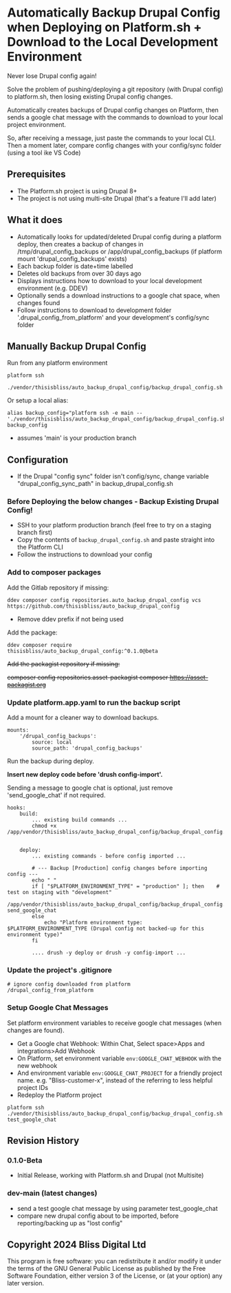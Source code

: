 # Automatically Backup Drupal Config when Deploying on Platform.sh + Download to the Local Development Environment
Never lose Drupal config again!

Solve the problem of pushing/deploying a git repository (with Drupal config) to platform.sh, then
losing existing Drupal config changes. 

Automatically creates backups of Drupal config changes on Platform, then sends a google chat message with the commands to download to your local project environment. 

So, after receiving a message, just paste the commands to your local CLI. Then a moment later, compare config changes with your config/sync folder (using a tool ike VS Code)

## Prerequisites
- The Platform.sh project is using Drupal 8+
- The project is not using multi-site Drupal (that's a feature I'll add later)

## What it does
- Automatically looks for updated/deleted Drupal config during a platform deploy, then creates a backup of changes
  in /tmp/drupal_config_backups or /app/drupal_config_backups (if platform mount 'drupal_config_backups' exists)
- Each backup folder is date+time labelled
- Deletes old backups from over 30 days ago
- Displays instructions how to download to your local development environment (e.g. DDEV)
- Optionally sends a download instructions to a google chat space, when changes found
- Follow instructions to download to development folder '.drupal_config_from_platform' and your development's config/sync folder

## Manually Backup Drupal Config
Run from any platform environment
```
platform ssh
```
```
./vendor/thisisbliss/auto_backup_drupal_config/backup_drupal_config.sh
```

Or setup a local alias:
```
alias backup_config="platform ssh -e main -- './vendor/thisisbliss/auto_backup_drupal_config/backup_drupal_config.sh'"
backup_config
```
* assumes 'main' is your production branch
    

## Configuration
- If the Drupal "config sync" folder isn't config/sync, change variable "drupal_config_sync_path" in backup_drupal_config.sh

### Before Deploying the below changes - Backup Existing Drupal Config!

- SSH to your platform production branch (feel free to try on a staging branch first)
- Copy the contents of ```backup_drupal_config.sh``` and paste straight into the Platform CLI
- Follow the instructions to download your config

### Add to composer packages

Add the Gitlab repository if missing:
```
ddev composer config repositories.auto_backup_drupal_config vcs https://github.com/thisisbliss/auto_backup_drupal_config
```
* Remove ddev prefix if not being used 

Add the package:
```
ddev composer require thisisbliss/auto_backup_drupal_config:^0.1.0@beta
```

~~Add the packagist repository if missing:~~

~~composer config repositories.asset-packagist composer https://asset-packagist.org~~

### Update platform.app.yaml to run the backup script
Add a mount for a cleaner way to download backups.
```
mounts:
    '/drupal_config_backups':
        source: local
        source_path: 'drupal_config_backups'
```

Run the backup during deploy.

**Insert new deploy code before 'drush config-import'.**

Sending a message to google chat is optional, just remove 'send_google_chat' if not required.

```
hooks:
    build:
        ... existing build commands ...
        chmod +x /app/vendor/thisisbliss/auto_backup_drupal_config/backup_drupal_config.sh
        

    deploy:
        ... existing commands - before config imported ...

        # --- Backup [Production] config changes before importing config ---
        echo " "
        if [ "$PLATFORM_ENVIRONMENT_TYPE" = "production" ]; then    # test on staging with "development"
            /app/vendor/thisisbliss/auto_backup_drupal_config/backup_drupal_config.sh send_google_chat
        else
            echo "Platform environment type: $PLATFORM_ENVIRONMENT_TYPE (Drupal config not backed-up for this environment type)"
        fi          

        .... drush -y deploy or drush -y config-import ...
```

### Update the project's .gitignore
```
# ignore config downloaded from platform
/drupal_config_from_platform
```

### Setup Google Chat Messages
Set platform environment variables to receive google chat messages (when changes are found).

- Get a Google chat Webhook: Within Chat, Select space>Apps and integrations>Add Webhook
- On Platform, set environment variable ```env:GOOGLE_CHAT_WEBHOOK``` with the new webhook
- And environment variable ```env:GOOGLE_CHAT_PROJECT``` for a friendly project name. e.g. "Bliss-customer-x", instead of the referring to less helpful project IDs
- Redeploy the Platform project
```
platform ssh 
./vendor/thisisbliss/auto_backup_drupal_config/backup_drupal_config.sh test_google_chat
```
## Revision History

### 0.1.0-Beta
- Initial Release, working with Platform.sh and Drupal (not Multisite)

### dev-main (latest changes)
- send a test google chat message by using parameter test_google_chat
- compare new drupal config about to be imported, before reporting/backing up as "lost config"

## Copyright 2024 Bliss Digital Ltd
This program is free software: you can redistribute it and/or modify
it under the terms of the GNU General Public License as published by
the Free Software Foundation, either version 3 of the License, or
(at your option) any later version.
